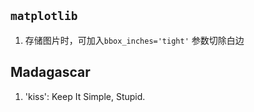 
## `matplotlib`

1. 存储图片时，可加入`bbox_inches='tight'` 参数切除白边

## Madagascar

1. 'kiss': Keep It Simple, Stupid.
